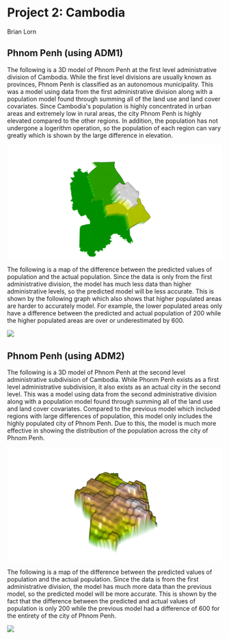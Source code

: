 # Project 2: Cambodia

Brian Lorn

## Phnom Penh (using ADM1)

The following is a 3D model of Phnom Penh at the first level administrative division of Cambodia. While the first level divisions are usually known as provinces, Phnom Penh is classified as an autonomous municipality. This was a model using data from the first administrative division along with a population model found through summing all of the land use and land cover covariates. Since Cambodia's population is highly concentrated in urban areas and extremely low in rural areas, the city Phnom Penh is highly elevated compared to the other regions. In addition, the population has not undergone a logerithm operation, so the population of each region can vary greatly which is shown by the large difference in elevation.

![](khm_1_pop.png)

The following is a map of the difference between the predicted values of population and the actual population. Since the data is only from the first administrative division, the model has much less data than higher administrative levels, so the predicted model will be less accurate. This is shown by the following graph which also shows that higher populated areas are harder to accurately model. For example, the lower populated areas only have a difference between the predicted and actual population of 200 while the higher populated areas are over or underestimated by 600.  

![](khm_PP_1.png)

## Phnom Penh (using ADM2)

The following is a 3D model of Phnom Penh at the second level administrative subdivision of Cambodia. While Phonm Penh exists as a first level administrative subdivision, it also exists as an actual city in the second level. This was a model using data from the second administrative division along with a population model found through summing all of the land use and land cover covariates. Compared to the previous model which included regions with large differences of population, this model only includes the highly populated city of Phnom Penh. Due to this, the model is much more effective in showing the distribution of the population across the city of Phnom Penh.

![](khm_2_pop.png)

The following is a map of the difference between the predicted values of population and the actual population. Since the data is from the first administrative division, the model has much more data than the previous model, so the predicted model will be more accurate. This is shown by the fact that the difference between the predicted and actual values of population is only 200 while the previous model had a difference of 600 for the entirety of the city of Phnom Penh.

![](khm_PP_2.png)

